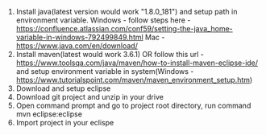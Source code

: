 1. Install java(latest version would work "1.8.0_181") and setup path in environment variable.
    Windows - follow steps here - https://confluence.atlassian.com/conf59/setting-the-java_home-variable-in-windows-792499849.html 
    Mac - https://www.java.com/en/download/
2. Install maven(latest would work 3.6.1) OR follow this url - https://www.toolsqa.com/java/maven/how-to-install-maven-eclipse-ide/ and setup environment variable in system(Windows - https://www.tutorialspoint.com/maven/maven_environment_setup.htm)
3. Download and setup eclipse
4. Download git project and unzip in your drive
5. Open command prompt and go to project root directory, run command mvn eclipse:eclipse
6. Import project in your eclispe
